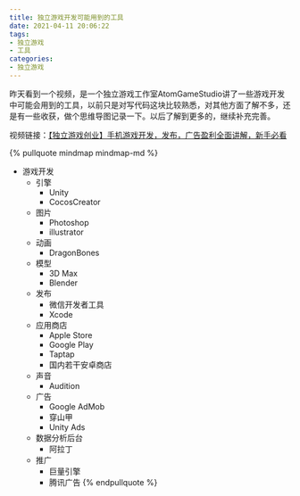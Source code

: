 ```yaml
---
title: 独立游戏开发可能用到的工具
date: 2021-04-11 20:06:22
tags: 
- 独立游戏
- 工具
categories: 
- 独立游戏
---
```


昨天看到一个视频，是一个独立游戏工作室AtomGameStudio讲了一些游戏开发中可能会用到的工具，以前只是对写代码这块比较熟悉，对其他方面了解不多，还是有一些收获，做个思维导图记录一下。以后了解到更多的，继续补充完善。

视频链接：[【独立游戏创业】手机游戏开发，发布，广告盈利全面讲解，新手必看](https://www.bilibili.com/video/BV12b4y1Q7ND)

{% pullquote mindmap mindmap-md %}
- 游戏开发
  - 引擎
    - Unity
    - CocosCreator
  - 图片
    - Photoshop
    - illustrator
  - 动画
    - DragonBones
  - 模型
    - 3D Max
    - Blender
  - 发布
    - 微信开发者工具
    - Xcode
  - 应用商店
    - Apple Store
    - Google Play
    - Taptap
    - 国内若干安卓商店
  - 声音
    - Audition
  - 广告
    - Google AdMob
    - 穿山甲
    - Unity Ads
  - 数据分析后台
    - 阿拉丁
  - 推广
    - 巨量引擎
    - 腾讯广告
{% endpullquote %}
